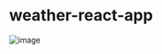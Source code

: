 # weather-react-app
![image](https://github.com/S-Dissanayake/weather-react-app/assets/89515541/1937af14-f1a9-48fc-bfb8-77efa79aa220)

